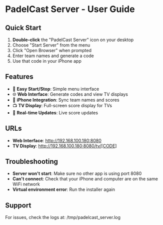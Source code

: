 # PadelCast Server - User Guide

## Quick Start

1. **Double-click** the "PadelCast Server" icon on your desktop
2. Choose "Start Server" from the menu
3. Click "Open Browser" when prompted
4. Enter team names and generate a code
5. Use that code in your iPhone app

## Features

- 🎾 **Easy Start/Stop**: Simple menu interface
- 🌐 **Web Interface**: Generate codes and view TV displays
- 📱 **iPhone Integration**: Sync team names and scores
- 📺 **TV Display**: Full-screen score display for TVs
- 🔄 **Real-time Updates**: Live score updates

## URLs

- **Web Interface**: http://192.168.100.180:8080
- **TV Display**: http://192.168.100.180:8080/tv/[CODE]

## Troubleshooting

- **Server won't start**: Make sure no other app is using port 8080
- **Can't connect**: Check that your iPhone and computer are on the same WiFi network
- **Virtual environment error**: Run the installer again

## Support

For issues, check the logs at: /tmp/padelcast_server.log

